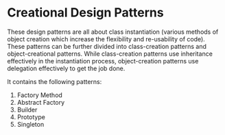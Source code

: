 # Creational Design Patterns #

These design patterns are all about class instantiation (various methods of object creation which increase the
flexibility and re-usability of code). These patterns can be further divided into class-creation patterns and
object-creational patterns. While class-creation patterns use inheritance effectively in the instantiation process,
object-creation patterns use delegation effectively to get the job done.

It contains the following patterns:

1. Factory Method
2. Abstract Factory
3. Builder
4. Prototype
5. Singleton
